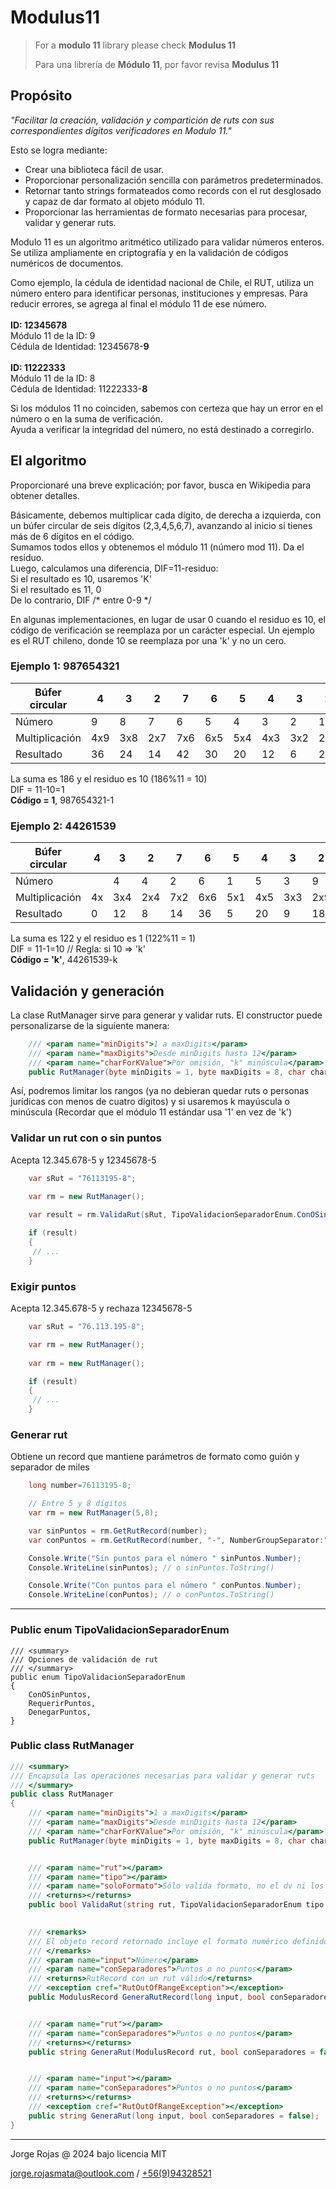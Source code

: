 # Modulus11

> For a **modulo 11** library please check **Modulus 11**
>
> Para una librería de **Módulo 11**, por favor revisa **Modulus 11**

 
## Propósito
*"Facilitar la creación, validación y compartición de ruts con sus correspondientes dígitos verificadores en Modulo 11."*

Esto se logra mediante:
- Crear una biblioteca fácil de usar.
- Proporcionar personalización sencilla con parámetros predeterminados.
- Retornar tanto strings formateados como records con el rut desglosado y capaz de dar formato al objeto módulo 11.
- Proporcionar las herramientas de formato necesarias para procesar, validar y generar ruts.

Modulo 11 es un algoritmo aritmético utilizado para validar números enteros. Se utiliza ampliamente en criptografía y en la validación de códigos numéricos de documentos.

Como ejemplo, la cédula de identidad nacional de Chile, el RUT, utiliza un número entero para identificar personas, instituciones y empresas. Para reducir errores, se agrega al final el módulo 11 de ese número.\
\
**ID: 12345678**\
Módulo 11 de la ID: 9\
Cédula de Identidad: 12345678-**9**\
\
**ID: 11222333**\
Módulo 11 de la ID: 8\
Cédula de Identidad: 11222333-**8**

Si los módulos 11 no coinciden, sabemos con certeza que hay un error en el número o en la suma de verificación.\
Ayuda a verificar la integridad del número, no está destinado a corregirlo.


## El algoritmo

Proporcionaré una breve explicación; por favor, busca en Wikipedia para obtener detalles.

Básicamente, debemos multiplicar cada dígito, de derecha a izquierda, con un búfer circular de seis dígitos (2,3,4,5,6,7), avanzando al inicio si tienes más de 6 dígitos en el código.\
Sumamos todos ellos y obtenemos el módulo 11 (número mod 11). Da el residuo.\
Luego, calculamos una diferencia, DIF=11-residuo:\
 Si el resultado es 10, usaremos 'K'\
 Si el resultado es 11, 0\
 De lo contrario, DIF /* entre 0-9 */

En algunas implementaciones, en lugar de usar 0 cuando el residuo es 10, el código de verificación se reemplaza por un carácter especial. Un ejemplo es el RUT chileno, donde 10 se reemplaza por una 'k' y no un cero.


### Ejemplo 1: 987654321

| Búfer circular	| 4	 | 3	 | 2	 | 7	 | 6	 | 5	 | 4	 | 3	 | 2	 | 
| --- 	            | --- 	 | --- 	 | --- 	 | --- 	 | --- 	 | --- 	 | --- 	 | --- 	 | --- 	 | 
| Número	        | 9	 | 8	 | 7	 | 6	 | 5	 | 4	 | 3	 | 2	 | 1	 | 
| Multiplicación	| 4x9	 | 3x8	 | 2x7	 | 7x6	 | 6x5	 | 5x4	 | 4x3	 | 3x2	 | 2x1	 | 
| Resultado	        | 36	 | 24	 | 14	 | 42	 | 30	 | 20	 | 12	 | 6	 | 2	 | 

La suma es 186 y el residuo es 10 (186%11 = 10)\
DIF = 11-10=1\
**Código = 1**, 987654321-1

### Ejemplo 2: 44261539

| Búfer circular	| 4	 | 3	 | 2	 | 7	 | 6	 | 5	 | 4	 | 3	 | 2	 | 
| --- 	            | ---	| ---	| --- 	| --- 	| --- 	| --- 	| --- 	| --- 	| --- 	 | 
| Número	        | 	 | 4	 | 4	 | 2	 | 6	 | 1	 | 5	 | 3	 | 9	 | 
| Multiplicación	| 4x	 | 3x4	 | 2x4	 | 7x2	 | 6x6	 | 5x1	 | 4x5	 | 3x3	 | 2x9	 | 
| Resultado	        | 0	 | 12	 | 8	 | 14	 | 36	 | 5	 | 20	 | 9	 | 18	 | 

La suma es 122 y el residuo es 1 (122%11 = 1)\
DIF = 11-1=10 // Regla: si 10 => 'k'\
**Código = 'k'**, 44261539-k


## Validación y generación

La clase RutManager sirve para generar y validar ruts. El constructor puede personalizarse de la siguiente manera:

```csharp
    /// <param name="minDigits">1 a maxDigits</param>
    /// <param name="maxDigits">Desde minDigits hasta 12</param>
    /// <param name="charForKValue">Por omisión, "k" minúscula</param>
    public RutManager(byte minDigits = 1, byte maxDigits = 8, char charForKValue = 'k')
```

Así, podremos limitar los rangos (ya no debieran quedar ruts o personas jurídicas con menos de cuatro dígitos) y si usaremos k mayúscula o minúscula (Recordar que el módulo 11 estándar usa '1' en vez de 'k')


### Validar un rut con o sin puntos
Acepta 12.345.678-5 y 12345678-5
```csharp
	var sRut = "76113195-8";

	var rm = new RutManager();
	
	var result = rm.ValidaRut(sRut, TipoValidacionSeparadorEnum.ConOSinPuntos);

	if (result)
	{
	 // ...
	}
```


### Exigir puntos
Acepta 12.345.678-5 y rechaza 12345678-5
```csharp
	var sRut = "76.113.195-8";

	var rm = new RutManager();
	
	var rm = new RutManager();

	if (result)
	{
	 // ...
	}
```


### Generar rut
Obtiene un record que mantiene parámetros de formato como guión y separador de miles
```csharp
	long number=76113195-8;

	// Entre 5 y 8 dígitos
	var rm = new RutManager(5,8);

	var sinPuntos = rm.GetRutRecord(number);
	var conPuntos = rm.GetRutRecord(number, "-", NumberGroupSeparator:".");

	Console.Write("Sin puntos para el número " sinPuntos.Number);
	Console.WriteLine(sinPuntos); // o sinPuntos.ToString()

	Console.Write("Con puntos para el número " conPuntos.Number);
	Console.WriteLine(conPuntos); // o conPuntos.ToString()
```

---

### Public enum TipoValidacionSeparadorEnum
```
/// <summary>
/// Opciones de validación de rut
/// </summary>
public enum TipoValidacionSeparadorEnum
{
    ConOSinPuntos,
    RequerirPuntos,
    DenegarPuntos,        
}
```


### Public class RutManager

```csharp
/// <summary>
/// Encapsula las operaciones necesarias para validar y generar ruts
/// </summary>
public class RutManager
{
    /// <param name="minDigits">1 a maxDigits</param>
    /// <param name="maxDigits">Desde minDigits hasta 12</param>
    /// <param name="charForKValue">Por omisión, "k" minúscula</param>
    public RutManager(byte minDigits = 1, byte maxDigits = 8, char charForKValue = 'k');


    /// <param name="rut"></param>
    /// <param name="tipo"></param>
    /// <param name="soloFormato">Sólo valida formato, no el dv ni los dígitos</param>
    /// <returns></returns>
    public bool ValidaRut(string rut, TipoValidacionSeparadorEnum tipo = TipoValidacionSeparadorEnum.ConOSinPuntos, bool soloFormato = false);
    

    /// <remarks>
    /// El objeto record retornado incluye el formato numérico definido (conSeparadores) y separador con guión
    /// </remarks>
	/// <param name="input">Número</param>
    /// <param name="conSeparadores">Puntos o no puntos</param>
    /// <returns>RutRecord con un rut válido</returns>
    /// <exception cref="RutOutOfRangeException"></exception>
    public ModulusRecord GeneraRutRecord(long input, bool conSeparadores = false);


    /// <param name="rut"></param>
    /// <param name="conSeparadores">Puntos o no puntos</param>
    /// <returns></returns>
    public string GeneraRut(ModulusRecord rut, bool conSeparadores = false);


    /// <param name="input"></param>
    /// <param name="conSeparadores">Puntos o no puntos</param>
    /// <returns></returns>
    /// <exception cref="RutOutOfRangeException"></exception>
    public string GeneraRut(long input, bool conSeparadores = false);
}
```


---


Jorge Rojas @ 2024 bajo licencia MIT

jorge.rojasmata@outlook.com  /  [+56(9)94328521](tel:+56994328521)
